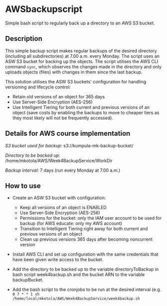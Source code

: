 # AWSbackupscript
Simple bash script to regularly back up a directory to an AWS S3 bucket.

## Description
This simple backup script makes regular backups of the desired directory (including all subdirectories) at 7.00 a.m. every Monday. The script uses an ASW S3 bucket for backing up the objects. The script utilises the AWS CLI command `sync`, which observes the changes made in the directory and only uploads objects (files) with changes in them since the last backup.

This solution utilises the ASW S3 buckets' configuration for handling versioning and lifecycle control:
 - Retain old versions of an object for 365 days
 - Use Server-Side Encryption (AES-256)
 - Use Intelligent Tiering for both current and previous versions of an object (save costs by enabling the backups to move to cheaper tiers as they most likely will not be frequently accessed).

## Details for AWS course implementation
*S3 bucket used for backup*: s3://kumpula-mk-backup-bucket/

*Directory to be backed up*: /home/mkotola/AWS/Week4BackupService/WorkDir

*Backup interval*: 7 days (run every Monday at 7.00 a.m.)

## How to use
- Create an ASW S3 bucket with configuration:
  - Keep all versions of an object is ENABLED
  - Use Server-Side Encryption (AES-256)
  - Permissions for the bucket: only the IAM user account to be used for backup (for AWS educate: only my AWS account)
  - Transition to Intelligent Tiering right away for both current and previous versions of an object
  - Clean up previous versions 365 days after becoming noncurrent version

- Install AWS CLI and set up configuration with the same credentials that have been given write access to the bucket.

- Add the directory to be backed up to the variable directoryToBackup in bash script week4backup.sh and the bucket ARN to the variable backupBucket.

- Add the bash script to the cronjobs to be run at the desired interval (e.g. `0 7 * * 1 sh /home/local/mkotola/AWS/Week4BackupService/week4backup.sh`

